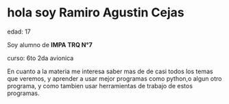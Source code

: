 # hola soy Ramiro Agustin Cejas	

edad: 17

Soy alumno de **IMPA TRQ N°7**

curso: 6to 2da avionica

En cuanto a la materia me  interesa saber mas de de casi todos los temas que veremos,
y aprender a usar mejor programas como python,o algun otro programa, y como tambien usar herramientas 
de trabajo de estos programas. 
